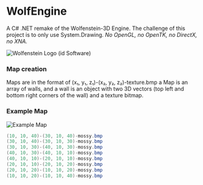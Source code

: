 # WolfEngine

A C# .NET remake of the Wolfenstein-3D Engine. The challenge of this project is to only use System.Drawing. _No OpenGL, no OpenTK, no DirectX, no XNA._

![Wolfenstein Logo (id Software)](http://www.adweek.com/socialtimes/files/2012/05/wolfenstein-logo-type-300x80.png)

### Map creation

Maps are in the format of (x₁, y₁, z₁)-(x₂, y₂, z₂)-texture.bmp
a Map is an array of walls, and a wall is an object with two 3D vectors (top left and bottom right corners of the wall) and a texture bitmap.

### Example Map

![Example Map](http://i.imgur.com/iTn9l56.png)

```csharp
(10, 10, 40)-(30, 10, 40)-mossy.bmp
(30, 10, 40)-(30, 10, 30)-mossy.bmp
(30, 10, 30)-(40, 10, 30)-mossy.bmp
(40, 10, 30)-(40, 10, 10)-mossy.bmp
(40, 10, 10)-(20, 10, 10)-mossy.bmp
(20, 10, 10)-(20, 10, 20)-mossy.bmp
(20, 10, 20)-(10, 10, 20)-mossy.bmp
(10, 10, 20)-(10, 10, 40)-mossy.bmp
```
